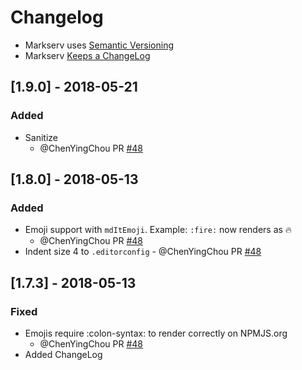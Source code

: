 # Changelog

- Markserv uses [Semantic Versioning](http://semver.org/)
- Markserv [Keeps a ChangeLog](https://keepachangelog.com/en/1.0.0/)

## [1.9.0] - 2018-05-21

### Added

- Sanitize  
	+ @ChenYingChou PR [#48](https://github.com/F1LT3R/markserv/pull/48/files)


## [1.8.0] - 2018-05-13

### Added

- Emoji support with `mdItEmoji`. Example: `:fire:` now renders as :fire:
	+ @ChenYingChou PR [#48](https://github.com/F1LT3R/markserv/pull/48/files)
- Indent size 4 to `.editorconfig` - @ChenYingChou PR [#48](https://github.com/F1LT3R/markserv/pull/48/files)

## [1.7.3] - 2018-05-13

### Fixed

- Emojis require \:colon-syntax\: to render correctly on NPMJS.org
	+ @ChenYingChou PR [#48](https://github.com/F1LT3R/markserv/pull/48/files)
- Added ChangeLog